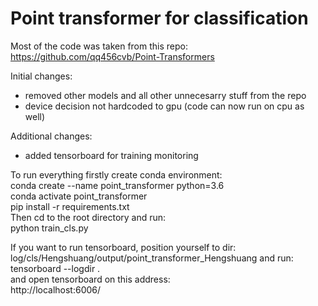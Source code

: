 # Point transformer for classification

Most of the code was taken from this repo: https://github.com/qq456cvb/Point-Transformers

Initial changes:
- removed other models and all other unnecesarry stuff from the repo
- device decision not hardcoded to gpu (code can now run on cpu as well)

Additional changes:
- added tensorboard for training monitoring

To run everything firstly create conda environment: <br/>
conda create --name point_transformer python=3.6 <br/>
conda activate point_transformer  <br/>
pip install -r requirements.txt <br/>
Then cd to the root directory and run: <br/>
python train_cls.py 

If you want to run tensorboard, position yourself to dir: log/cls/Hengshuang/output/point_transformer_Hengshuang and run: <br/>
tensorboard --logdir . <br/>
and open tensorboard on this address: <br/>
http://localhost:6006/

